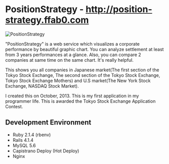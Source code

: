 # PositionStrategy - http://position-strategy.ffab0.com

![PositionStrategy](images/position_strategy.png 'PositionStrategy')

"PositionStrategy" is a web service which visualizes a corporate performance by beautiful graphic chart.
You can analyze settlement at least from 3 years performances at a glance.
Also, you can compare 2 companies at same time on the same chart. It's really helpful.

This shows you all companies in Japanese market(The first section of the Tokyo Stock Exchange,  The second section of the Tokyo Stock Exchange,   Tokyo Stock Exchange Mothers) and U.S market(The New York Stock Exchange,  NASDAQ Stock Market).

I created this on October,  2013. This is my first application in my programmer life.
This is awarded the Tokyo Stock Exchange Application Contest.

## Development Environment

- Ruby 2.1.4 (rbenv)
- Rails 4.1.4
- MySQL 5.6
- Capistrano Deploy (Hot Deploy)
- Nginx
